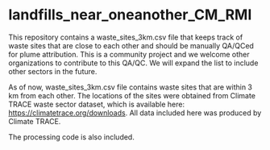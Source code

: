 # landfills_near_oneanother_CM_RMI

This repository contains a waste_sites_3km.csv file that keeps track of waste sites that are close to each other and should be manually QA/QCed for plume attribution. This is a community project and we welcome other organizations to contribute to this QA/QC. We will expand the list to include other sectors in the future. 

As of now,  waste_sites_3km.csv file contains waste sites that are within 3 km from each other. The locations of the sites were obtained from Climate TRACE waste sector dataset, which is available here: https://climatetrace.org/downloads. All data included here was produced by Climate TRACE.

The processing code is also included.
